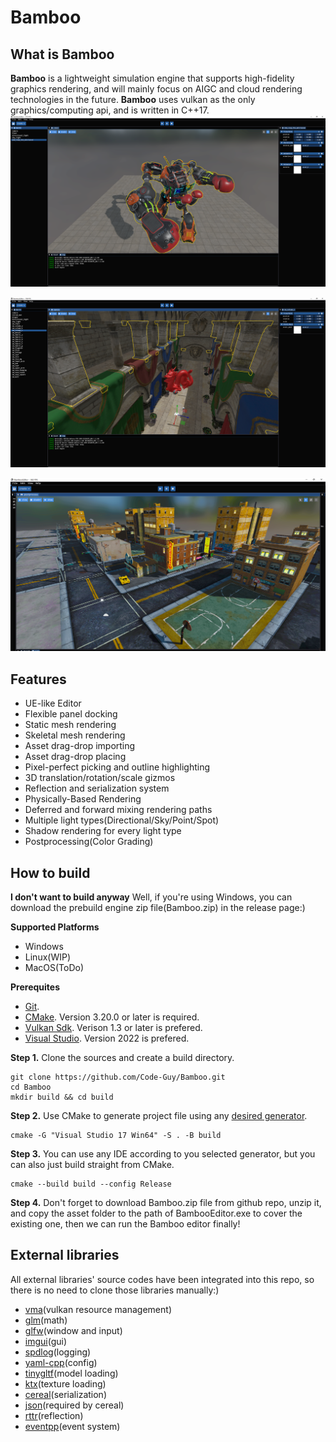 # Bamboo

## What is Bamboo
**Bamboo** is a lightweight simulation engine that supports high-fidelity graphics rendering, and will mainly focus on AIGC and cloud rendering technologies in the future. **Bamboo** uses vulkan as the only graphics/computing api, and is written in C++17.
![1](snapshot/robot.png)

![2](snapshot/sponza.png)

![3](snapshot/city.png)

## Features
- UE-like Editor
- Flexible panel docking
- Static mesh rendering
- Skeletal mesh rendering
- Asset drag-drop importing
- Asset drag-drop placing
- Pixel-perfect picking and outline highlighting
- 3D translation/rotation/scale gizmos
- Reflection and serialization system
- Physically-Based Rendering
- Deferred and forward mixing rendering paths
- Multiple light types(Directional/Sky/Point/Spot)
- Shadow rendering for every light type
- Postprocessing(Color Grading)

## How to build
**I don't want to build anyway**
Well, if you're using Windows, you can download the prebuild engine zip file(Bamboo.zip) in the release page:)

**Supported Platforms**
- Windows
- Linux(WIP)
- MacOS(ToDo)

**Prerequites**
- [Git](http://git-scm.com/downloads).
- [CMake](https://cmake.org/download/). Version 3.20.0 or later is required.
- [Vulkan Sdk](https://www.lunarg.com/vulkan-sdk/). Verison 1.3 or later is prefered.
- [Visual Studio](https://visualstudio.microsoft.com/). Version 2022 is prefered.

**Step 1.** Clone the sources and create a build directory.

```shell
git clone https://github.com/Code-Guy/Bamboo.git
cd Bamboo
mkdir build && cd build
```
**Step 2.** Use CMake to generate project file using any [desired generator](https://cmake.org/cmake/help/latest/manual/cmake-generators.7.html). 

```shell
cmake -G "Visual Studio 17 Win64" -S . -B build
```

**Step 3.** You can use any IDE according to you selected generator, but you can also just build straight from CMake.

```shell
cmake --build build --config Release
```

**Step 4.** Don't forget to download Bamboo.zip file from github repo, unzip it, and copy the asset folder to the path of BambooEditor.exe to cover the existing one, then we can run the Bamboo editor finally! 

## External libraries
All external libraries' source codes have been integrated into this repo, so there is no need to clone those libraries manually:)
- [vma](https://gpuopen.com/vulkan-memory-allocator/)(vulkan resource management)
- [glm](https://glm.g-truc.net/0.9.9/)(math)
- [glfw](https://www.glfw.org/)(window and input)
- [imgui](https://www.dearimgui.com/)(gui)
- [spdlog](https://github.com/gabime/spdlog)(logging)
- [yaml-cpp](https://github.com/jbeder/yaml-cpp)(config)
- [tinygltf](https://github.com/syoyo/tinygltf)(model loading)
- [ktx](https://github.com/KhronosGroup/KTX-Software)(texture loading)
- [cereal](https://uscilab.github.io/cereal/)(serialization)
- [json](https://www.json.org/json-en.html)(required by cereal)
- [rttr](https://www.rttr.org/)(reflection)
- [eventpp](https://github.com/wqking/eventpp)(event system)